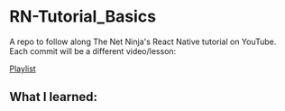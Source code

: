 # RN-Tutorial_Basics

A repo to follow along The Net Ninja's React Native tutorial on YouTube. Each commit will be a different video/lesson:

[Playlist](https://www.youtube.com/playlist?list=PL4cUxeGkcC9ixPU-QkScoRBVxtPPzVjrQ)

## What I learned:
